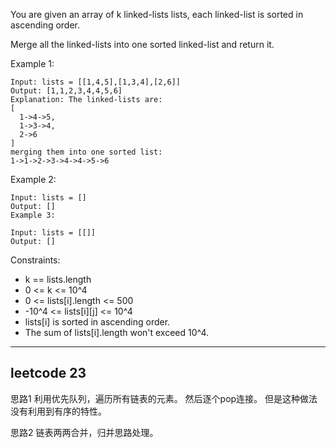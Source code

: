 You are given an array of k linked-lists lists, each linked-list is sorted in ascending order.

Merge all the linked-lists into one sorted linked-list and return it.

 

Example 1:

```
Input: lists = [[1,4,5],[1,3,4],[2,6]]
Output: [1,1,2,3,4,4,5,6]
Explanation: The linked-lists are:
[
  1->4->5,
  1->3->4,
  2->6
]
merging them into one sorted list:
1->1->2->3->4->4->5->6
```

Example 2:

```
Input: lists = []
Output: []
Example 3:

Input: lists = [[]]
Output: []
```

Constraints:

 - k == lists.length
 - 0 <= k <= 10^4
 - 0 <= lists[i].length <= 500
 - -10^4 <= lists[i][j] <= 10^4
 - lists[i] is sorted in ascending order.
 - The sum of lists[i].length won't exceed 10^4.


----
leetcode 23
----

思路1
利用优先队列，遍历所有链表的元素。
然后逐个pop连接。
但是这种做法没有利用到有序的特性。

思路2
链表两两合并，归并思路处理。
